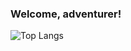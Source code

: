 ### Welcome, adventurer!

![Top Langs](https://github-readme-stats.vercel.app/api/top-langs/?username=uasouz&theme=highcontrast)
